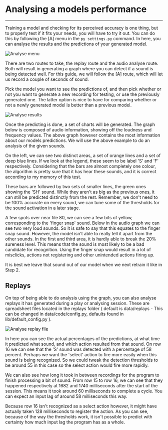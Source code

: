 # Analysing a models performance
---

Training a model and checking for its perceived accuracy is one thing, but to properly test if it fits your needs, you will have to try it out.
You can do this by following the [A] menu in the `py settings.py` command. In here, you can analyse the results and the predictions of your generated model.

![Analyse menu](media/settings-analyse.png)

There are two routes to take, the replay route and the audio analyse route. Both will result in generating a graph where you can detect if a sound is being detected well.
For this guide, we will follow the [A] route, which will let us record a couple of seconds of sound.

Pick the model you want to see the predictions of, and then pick whether or not you want to generate a new recording for testing, or use the previously generated one.
The latter option is nice to have for comparing whether or not a newly generated model is better than a previous model.

![Analyse results](media/settings-analyse-result.png)

Once the predicting is done, a set of charts will be generated. The graph below is composed of audio information, showing off the loudness and frequency values.
The above graph however contains the most information about our models predictions. We will use the above example to do an analysis of the given sounds.

On the left, we can see two distinct areas, a set of orange lines and a set of deep blue lines. If we look at the legend, these seem to be label 'S' and 'F' respectively.
Considering that the bars are almost completely one colour, the algorithm is pretty sure that it has hear these sounds, and it is correct according to my memory of this test.

These bars are followed by two sets of smaller lines, the green ones showing the 'SH' sound. While they aren't as big as the previous ones, it can still be predicted distinctly from the rest.
Remember, we don't need to be 100% accurate on every sound, we can tune some of the thresholds for the sound activation in a later stage.

A few spots over near file 80, we can see a few bits of yellow, corresponding to the 'finger snap' sound. Below in the audio graph we can see two very loud sounds. So it is safe to say that this equates to the finger snap sound.
However, the model isn't able to really tell it apart from the other sounds. In the first and third area, it is hardly able to break the 20% sureness level. This means that the sound is most likely to be a bad candidate for recognition.
Using the finger snap would result in a lot of misclicks, actions not registering and other unintended actions firing up.

It is best we leave that sound out of our model when we next retrain it like in Step 2.

Replays
----

On top of being able to do analysis using the graph, you can also analyse replays it has generated during a play or analysing session.
These are spreadsheet files located in the replays folder ( default is data/replays - This can be changed in data/code/config.py, defaults found in lib/default_config.py ).

![Analyse replay file](media/settings-analyse-replay.png)

In here you can see the actual percentages of the predictions, at what time it predicted what sound, and which action resulted from that sound.
On row 16 we can see that the 'S' sound was detected with a percentage of 58 percent. Perhaps we want the 'select' action to fire more easily when this sound is being recognized.
So we could tweak the detection thresholds to be around 55 in this case so the select action would fire more rapidly.

We can also see how long it took in between recordings for the program to finish processing a bit of sound.
From row 15 to row 16, we can see that they happened respectively at 1682 and 1740 milliseconds after the start of the session. This means it took around 60 milliseconds to complete a cycle.
You can expect an input lag of around 58 milliseconds this way. 

Because row 16 isn't recognized as a select action however, it might have actually taken 128 milliseconds to register the action. 
As you can see, because of the way the thresholds work, it isn't possible to predict with certainty how much input lag the program has as a whole.

